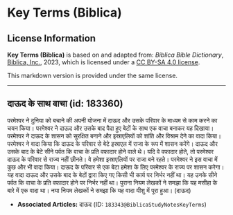 # Key Terms (Biblica)

## License Information

**Key Terms (Biblica)** is based on and adapted from: _Biblica Bible Dictionary_, [Biblica, Inc.](https://www.biblica.com/), 2023, which is licensed under a [CC BY-SA 4.0 license](https://creativecommons.org/licenses/by-sa/4.0/legalcode.en).

This markdown version is provided under the same license.



--------------------------------

## दाऊद के साथ वाचा (id: 183360)

परमेश्वर ने दुनिया को बचाने की अपनी योजना में दाऊद और उसके परिवार के माध्यम से काम करने का चयन किया। परमेश्वर ने दाऊद और उसके बाद पैदा हुए बेटों के साथ एक वाचा बनाकर यह दिखाया। परमेश्वर ने दाऊद के शासन को सुरक्षित बनाने और इस्राएलियों को शांति और विश्राम देने का वादा किया। परमेश्वर ने वादा किया कि दाऊद के परिवार से बेटे इस्राएल में राजा के रूप में शासन करेंगे। दाऊद और उसके बाद के बेटे सीने पर्वत कि वाचा के प्रति वफादार होने वाले थे। यदि वे वफादार होते, तो परमेश्वर दाऊद के परिवार से राज्य नहीं छीनते। वे हमेशा इस्राएलियों पर राजा बने रहते। परमेश्वर ने इस वाचा में कुछ और भी वादा किया। दाऊद के परिवार से एक बेटा हमेशा के लिए परमेश्वर के राज्य पर शासन करेगा। यह वादा दाऊद और उसके बाद के बेटों द्वारा किए गए किसी भी कार्य पर निर्भर नहीं था। यह उनके सीने पर्वत कि वाचा के प्रति वफादार होने पर निर्भर नहीं था। पुराना नियम लेखकों ने समझा कि यह मसीहा के बारे में एक वादा था। नया नियम लेखकों ने समझा कि यह वादा यीशु में पूरा हुआ। (दाऊद)

* **Associated Articles:** दाऊद (ID: `183343@BiblicaStudyNotesKeyTerms`)

